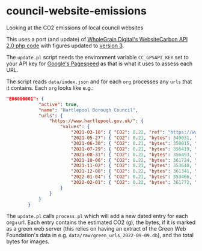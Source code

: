 # council-website-emissions
Looking at the CO2 emissions of local council websites

This uses a port (and update) of [WholeGrain Digital's WebsiteCarbon API 2.0 php code](https://gitlab.com/wholegrain/carbon-api-2-0/-/blob/master/includes/carbonapi.php) with figures updated to [version 3](https://sustainablewebdesign.org/calculating-digital-emissions/).

The `update.pl` script needs the environment variable `CC_GPSAPI_KEY` set to your API key for [Google's Pagespeed](https://www.googleapis.com/pagespeedonline/) as that is what it uses to assess each URL.

The script reads `data/index.json` and for each `org` processes any `urls` that it contains. Each `org` looks like e.g.:

```json
"E06000001": {
			"active": true,
			"name": "Hartlepool Borough Council",
			"urls": {
				"https://www.hartlepool.gov.uk/": {
					"values": {
						"2021-03-10": { "CO2": 0.22, "ref": "https://www.websitecarbon.com/website/hartlepool-gov-uk/" },
						"2021-05-27": { "CO2": 0.21, "bytes": 349031, "green": 0, "imagebytes": 116453 },
						"2021-06-30": { "CO2": 0.21, "bytes": 350015, "green": 0, "imagebytes": 116454 },
						"2021-07-29": { "CO2": 0.21, "bytes": 356419, "green": 0, "imagebytes": 116454 },
						"2021-08-31": { "CO2": 0.21, "bytes": 356493, "green": 0, "imagebytes": 116452 },
						"2021-10-06": { "CO2": 0.22, "bytes": 361724, "green": 0, "imagebytes": 116454 },
						"2021-11-02": { "CO2": 0.21, "bytes": 353640, "green": 0, "imagebytes": 116455 },
						"2021-12-08": { "CO2": 0.22, "bytes": 361341, "green": 0, "imagebytes": 116454 },
						"2022-01-04": { "CO2": 0.21, "bytes": 353466, "green": 0, "imagebytes": 116453 },
						"2022-02-01": { "CO2": 0.22, "bytes": 361772, "green": 0, "imagebytes": 116454 }
					}
				}
			}
		}
```

The `update.pl` calls `process.pl` which will add a new dated entry for each org+url. Each entry contains the estimated CO2 (g), the bytes, if it is marked as a green web server (this relies on having an extract of the Green Web Foundation's data in e.g. `data/raw/green_urls_2022-09-09.db`), and the total bytes for images.
